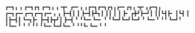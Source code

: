 ┏━┓╻  ╻     ┏━┓┏┓ ┏━┓╻ ╻╺┳╸   ┏━╸╻ ╻┏━┓┏━┓┏┓╻┏━╸┏┓╻╺┳╸╻┏━┓╻  ┏━┓┏━╸┏━┓┏━┓┏━╸╻ ╻
┣━┫┃  ┃     ┣━┫┣┻┓┃ ┃┃ ┃ ┃    ┣╸ ┏╋┛┣━┛┃ ┃┃┗┫┣╸ ┃┗┫ ┃ ┃┣━┫┃  ┗━┓┣╸ ┣━┫┣┳┛┃  ┣━┫
╹ ╹┗━╸┗━╸   ╹ ╹┗━┛┗━┛┗━┛ ╹    ┗━╸╹ ╹╹  ┗━┛╹ ╹┗━╸╹ ╹ ╹ ╹╹ ╹┗━╸┗━┛┗━╸╹ ╹╹┗╸┗━╸╹ ╹
